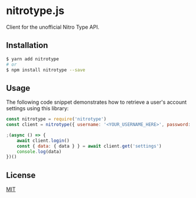 # nitrotype.js

Client for the unofficial Nitro Type API.

## Installation

```bash
$ yarn add nitrotype
# or
$ npm install nitrotype --save
```

## Usage

The following code snippet demonstrates how to retrieve a user's account settings using this library:

```js
const nitrotype = require('nitrotype')
const client = nitrotype({ username: '<YOUR_USERNAME_HERE>', password: '<YOUR_PASSWORD_HERE>' })

;(async () => {
    await client.login()
    const { data: { data } } = await client.get('settings')
    console.log(data)
})()
```

## License

[MIT](LICENSE.txt)